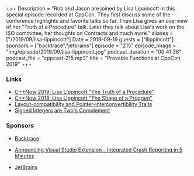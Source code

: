 +++
Description = "Rob and Jason are joined by Lisa Lippincott in this special episode recorded at CppCon. They first discuss some of the conference highlights and favorite talks so far. Then Lisa gives an overview of her "Truth of a Procedure" talk. Later they talk about Lisa's work on the ISO committee, her thoughts on Contracts and much more."
aliases = ["/2019/09/lisa-lippincott"]
Date = 2019-09-19
guests = ["llippincott"]
sponsors = ["backtrace","jetbrains"]
episode = "215"
episode_image = "img/episode/2019/09/lisa-lippincott.jpg"
podcast_duration = "00:41:36"
podcast_file = "cppcast-215.mp3"
title = "Provable Functions at CppCon 2019"
+++

### Links ###

 - [C++Now 2019: Lisa Lippincott "The Truth of a Procedure"](https://www.youtube.com/watch?v=DfNJR0wYRK4)
 - [C++Now 2018: Lisa Lippincott "The Shape of a Program"](https://www.youtube.com/watch?v=QFIOE1jKv30)
 - [Layout-compatibility and Pointer-interconvertibility Traits](http://www.open-std.org/jtc1/sc22/wg21/docs/papers/2019/p0466r4.pdf)
 - [Signed Integers are Two's Complement](http://www.open-std.org/jtc1/sc22/wg21/docs/papers/2018/p0907r4.html)
 
### Sponsors ###

- [Backtrace](https://backtrace.io/?utm_source=CppCast&utm_medium=CppCast)
- [Announcing Visual Studio Extension - Integrated Crash Reporting in 5 Minutes](https://backtrace.io/blog/features/visual-studio/)

- [JetBrains](https://www.jetbrains.com/cpp/?utm_source=cppcast&utm_medium=podcast&utm_content=cppcast-podcast&utm_campaign=cpp)